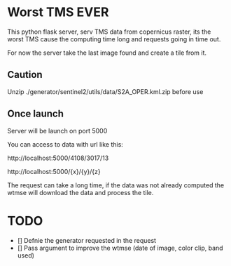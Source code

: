 # Worst TMS EVER

This python flask server, serv TMS data from copernicus raster, its the worst TMS cause the computing time long and requests going in time out.

For now the server take the last image found and create a tile from it.


## Caution

Unzip ./generator/sentinel2/utils/data/S2A_OPER.kml.zip before use

## Once launch

Server will be launch on port 5000

You can access to data with url like this:

http://localhost:5000/4108/3017/13

http://localhost:5000/{x}/{y}/{z}

The request can take a long time, if the data was not already computed the wtmse will download the data and process the tile.

# TODO

- [] Defnie the generator requested in the request
- [] Pass argument to improve the wtmse (date of image, color clip, band used)